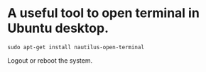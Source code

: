 # A useful tool to open terminal in Ubuntu desktop.

<!--lang:bash-->
    sudo apt-get install nautilus-open-terminal

Logout or reboot the system.
